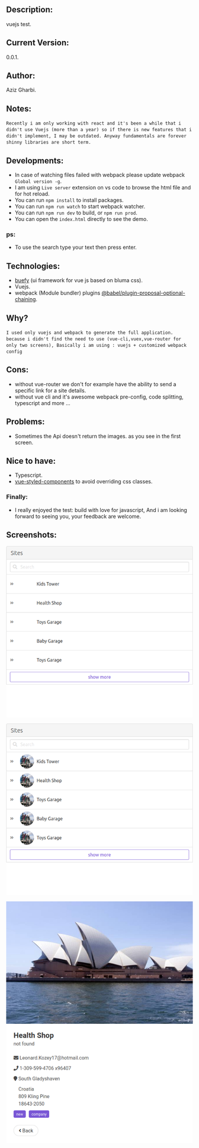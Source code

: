 ## Description:

vuejs test.

## Current Version:

0.0.1.

## Author:

Aziz Gharbi.

## Notes:

`Recently i am only working with react and it's been a while that i didn't use Vuejs (more than a year) so if there is new features that i didn't implement, I may be outdated. Anyway fundamentals are forever shinny libraries are short term.`

## Developments:

- In case of watching files failed with webpack please update webpack `Global version -g`.
- I am using `Live server` extension on vs code to browse the html file and for hot reload.
- You can run `npm install` to install packages.
- You can run `npm run watch` to start webpack watcher.
- You can run `npm run dev` to build, or `npm run prod`.
- You can open the `index.html` directly to see the demo.

### ps:

- To use the search type your text then press enter.

## Technologies:

- [buefy](https://buefy.org/) (ui framework for vue js based on bluma css).
- Vuejs.
- webpack (Module bundler) plugins [@babel/plugin-proposal-optional-chaining](https://babeljs.io/docs/en/babel-plugin-proposal-optional-chaining).

## Why?

`I used only vuejs and webpack to generate the full application. because i didn't find the need to use (vue-cli,vuex,vue-router for only two screens), Basically i am using : vuejs + customized webpack config`

## Cons:

- without vue-router we don't for example have the ability to send a specific link for a site details.
- without vue cli and it's awesome webpack pre-config, code splitting, typescript and more ...

## Problems:

- Sometimes the Api doesn't return the images. as you see in the first screen.

## Nice to have:

- Typescript.
- [vue-styled-components](https://github.com/styled-components/vue-styled-components) to avoid overriding css classes.

### Finally:

- I really enjoyed the test: build with love for javascript, And i am looking forward to seeing you, your feedback are welcome.

## Screenshots:

![home](img/home.png)

![home2](img/home2.png)

![details](img/details.png)

